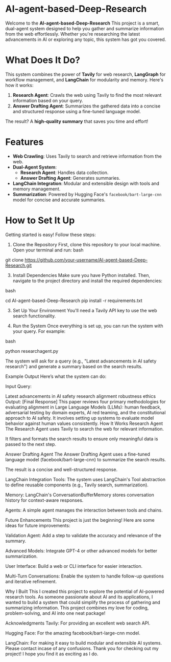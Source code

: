 # AI-agent-based-Deep-Research

Welcome to the **AI-agent-based-Deep-Research** This project is a smart, dual-agent system designed to help you gather and summarize information from the web effortlessly. Whether you're researching the latest advancements in AI or exploring any topic, this system has got you covered.

# What Does It Do?

This system combines the power of **Tavily** for web research, **LangGraph** for workflow management, and **LangChain** for modularity and memory. Here's how it works:

1. **Research Agent**: Crawls the web using Tavily to find the most relevant information based on your query.
2. **Answer Drafting Agent**: Summarizes the gathered data into a concise and structured response using a fine-tuned language model.

The result? A **high-quality summary** that saves you time and effort!

# Features

- **Web Crawling**: Uses Tavily to search and retrieve information from the web.
- **Dual-Agent System**: 
  - **Research Agent**: Handles data collection.
  - **Answer Drafting Agent**: Generates summaries.
- **LangChain Integration**: Modular and extensible design with tools and memory management.
- **Summarization**: Powered by Hugging Face's `facebook/bart-large-cnn` model for concise and accurate summaries.

# How to Set It Up

Getting started is easy! Follow these steps:

1. Clone the Repository
First, clone this repository to your local machine. Open your terminal and run:
bash

git clone https://github.com/your-username/AI-agent-based-Deep-Research.git

3. Install Dependencies
Make sure you have Python installed. Then, navigate to the project directory and install the required dependencies:

bash

cd AI-agent-based-Deep-Research
pip install -r requirements.txt

3. Set Up Your Environment
You'll need a Tavily API key to use the web search functionality.

4. Run the System
Once everything is set up, you can run the system with your query. For example:

bash

python researchagent.py

The system will ask for a query (e.g., "Latest advancements in AI safety research") and generate a summary based on the search results.

Example Output
Here’s what the system can do:

Input Query:

Latest advancements in AI safety research alignment robustness ethics
Output:
[Final Response]
This paper reviews four primary methodologies for evaluating alignment in Large Language Models (LLMs): human feedback, adversarial testing by domain experts, AI red teaming, and the constitutional approach to AI safety. It involves setting up systems to evaluate model behavior against human values consistently.
How It Works
Research Agent
The Research Agent uses Tavily to search the web for relevant information.

It filters and formats the search results to ensure only meaningful data is passed to the next step.

Answer Drafting Agent
The Answer Drafting Agent uses a fine-tuned language model (facebook/bart-large-cnn) to summarize the search results.

The result is a concise and well-structured response.

LangChain Integration
Tools: The system uses LangChain's Tool abstraction to define reusable components (e.g., Tavily search, summarization).

Memory: LangChain's ConversationBufferMemory stores conversation history for context-aware responses.

Agents: A simple agent manages the interaction between tools and chains.

Future Enhancements
This project is just the beginning! Here are some ideas for future improvements:

Validation Agent: Add a step to validate the accuracy and relevance of the summary.

Advanced Models: Integrate GPT-4 or other advanced models for better summarization.

User Interface: Build a web or CLI interface for easier interaction.

Multi-Turn Conversations: Enable the system to handle follow-up questions and iterative refinement.

Why I Built This
I created this project to explore the potential of AI-powered research tools. As someone passionate about AI and its applications, I wanted to build a system that could simplify the process of gathering and summarizing information. This project combines my love for coding, problem-solving, and AI into one neat package!

Acknowledgments
Tavily: For providing an excellent web search API.

Hugging Face: For the amazing facebook/bart-large-cnn model.

LangChain: For making it easy to build modular and extensible AI systems.
Please contact incase of any confusions.
Thank you for checking out my project! I hope you find it as exciting as I do.
